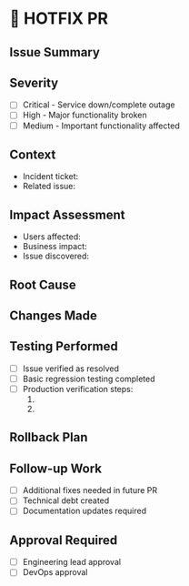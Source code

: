 # 🚨 HOTFIX PR

## Issue Summary
<!-- Briefly describe what broke and why this needs immediate attention -->

## Severity

- [ ] Critical - Service down/complete outage
- [ ] High - Major functionality broken
- [ ] Medium - Important functionality affected

## Context
<!-- Link to related items -->
- Incident ticket:
- Related issue:

## Impact Assessment

- Users affected: <!-- approximate number/percentage -->
- Business impact: <!-- brief description -->
- Issue discovered: <!-- when was it discovered -->

## Root Cause
<!-- Brief explanation of what caused the issue -->

## Changes Made
<!-- Describe the specific changes you made to fix the issue -->

## Testing Performed
<!-- What testing was done to verify the fix works without side effects? -->
- [ ] Issue verified as resolved
- [ ] Basic regression testing completed
- [ ] Production verification steps:
    1. <!-- Step 1 -->
    2. <!-- Step 2 -->

## Rollback Plan
<!-- How to revert this change if needed -->

## Follow-up Work
<!-- Is there any follow-up work needed after this hotfix? -->
- [ ] Additional fixes needed in future PR
- [ ] Technical debt created
- [ ] Documentation updates required

## Approval Required
<!-- Based on your team's process -->
- [ ] Engineering lead approval
- [ ] DevOps approval

<!-- Delete sections not relevant to your specific hotfix -->
